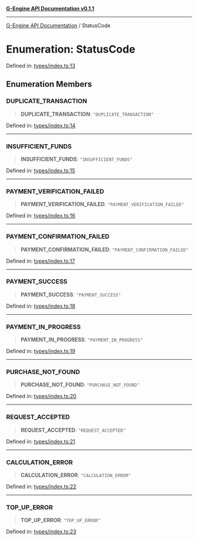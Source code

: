 [**G-Engine API Documentation v0.1.1**](../README.md)

***

[G-Engine API Documentation](../globals.md) / StatusCode

# Enumeration: StatusCode

Defined in: [types/index.ts:13](https://github.com/yakoshiq/g-engine-nodejs-lib/blob/4d4a07d9407cb4a686aa9a7d498ca53c3006a843/src/types/index.ts#L13)

## Enumeration Members

### DUPLICATE\_TRANSACTION

> **DUPLICATE\_TRANSACTION**: `"DUPLICATE_TRANSACTION"`

Defined in: [types/index.ts:14](https://github.com/yakoshiq/g-engine-nodejs-lib/blob/4d4a07d9407cb4a686aa9a7d498ca53c3006a843/src/types/index.ts#L14)

***

### INSUFFICIENT\_FUNDS

> **INSUFFICIENT\_FUNDS**: `"INSUFFICIENT_FUNDS"`

Defined in: [types/index.ts:15](https://github.com/yakoshiq/g-engine-nodejs-lib/blob/4d4a07d9407cb4a686aa9a7d498ca53c3006a843/src/types/index.ts#L15)

***

### PAYMENT\_VERIFICATION\_FAILED

> **PAYMENT\_VERIFICATION\_FAILED**: `"PAYMENT_VERIFICATION_FAILED"`

Defined in: [types/index.ts:16](https://github.com/yakoshiq/g-engine-nodejs-lib/blob/4d4a07d9407cb4a686aa9a7d498ca53c3006a843/src/types/index.ts#L16)

***

### PAYMENT\_CONFIRMATION\_FAILED

> **PAYMENT\_CONFIRMATION\_FAILED**: `"PAYMENT_CONFIRMATION_FAILED"`

Defined in: [types/index.ts:17](https://github.com/yakoshiq/g-engine-nodejs-lib/blob/4d4a07d9407cb4a686aa9a7d498ca53c3006a843/src/types/index.ts#L17)

***

### PAYMENT\_SUCCESS

> **PAYMENT\_SUCCESS**: `"PAYMENT_SUCCESS"`

Defined in: [types/index.ts:18](https://github.com/yakoshiq/g-engine-nodejs-lib/blob/4d4a07d9407cb4a686aa9a7d498ca53c3006a843/src/types/index.ts#L18)

***

### PAYMENT\_IN\_PROGRESS

> **PAYMENT\_IN\_PROGRESS**: `"PAYMENT_IN_PROGRESS"`

Defined in: [types/index.ts:19](https://github.com/yakoshiq/g-engine-nodejs-lib/blob/4d4a07d9407cb4a686aa9a7d498ca53c3006a843/src/types/index.ts#L19)

***

### PURCHASE\_NOT\_FOUND

> **PURCHASE\_NOT\_FOUND**: `"PURCHASE_NOT_FOUND"`

Defined in: [types/index.ts:20](https://github.com/yakoshiq/g-engine-nodejs-lib/blob/4d4a07d9407cb4a686aa9a7d498ca53c3006a843/src/types/index.ts#L20)

***

### REQUEST\_ACCEPTED

> **REQUEST\_ACCEPTED**: `"REQUEST_ACCEPTED"`

Defined in: [types/index.ts:21](https://github.com/yakoshiq/g-engine-nodejs-lib/blob/4d4a07d9407cb4a686aa9a7d498ca53c3006a843/src/types/index.ts#L21)

***

### CALCULATION\_ERROR

> **CALCULATION\_ERROR**: `"CALCULATION_ERROR"`

Defined in: [types/index.ts:22](https://github.com/yakoshiq/g-engine-nodejs-lib/blob/4d4a07d9407cb4a686aa9a7d498ca53c3006a843/src/types/index.ts#L22)

***

### TOP\_UP\_ERROR

> **TOP\_UP\_ERROR**: `"TOP_UP_ERROR"`

Defined in: [types/index.ts:23](https://github.com/yakoshiq/g-engine-nodejs-lib/blob/4d4a07d9407cb4a686aa9a7d498ca53c3006a843/src/types/index.ts#L23)

